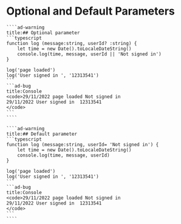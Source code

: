 <i class="time"></i>
<div class="head"><h1>Optional and Default Parameters</h1></div>

``````ad-abstract
````ad-warning
title:## Optional parameter
```typescript
function log (message:string, userId? :string) {
	let time = new Date().toLocaleDateString()
	console.log(time, message, userId || 'Not signed in')
}

log('page loaded')  
log('User signed in ', '12313541')
```
```ad-bug
title:Console
<code>29/11/2022 page loaded Not signed in
29/11/2022 User signed in  12313541
</code>
```
````

````ad-warning
title:## Default parameter
```typescript
function log (message:string, userId= 'Not signed in') {
	let time = new Date().toLocaleDateString()
	console.log(time, message, userId)
}

log('page loaded')  
log('User signed in ', '12313541')
```
```ad-bug
title:Console
<code>29/11/2022 page loaded Not signed in
29/11/2022 User signed in  12313541
</code>
```
````


``````
